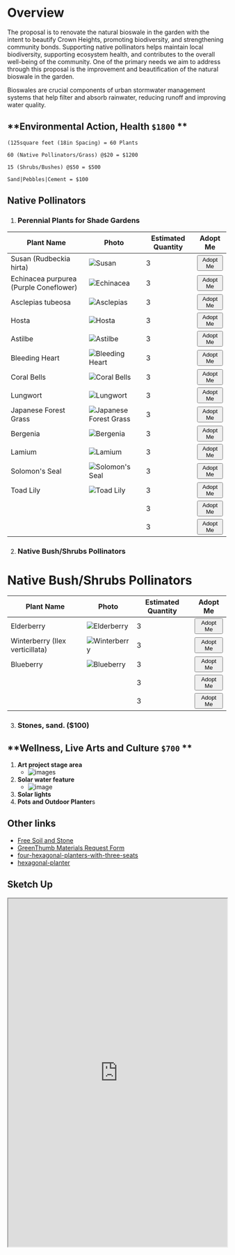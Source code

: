 # Overview

The proposal is to renovate the natural bioswale in the garden with the intent to beautify Crown Heights, promoting biodiversity, and strengthening community bonds. Supporting native pollinators helps maintain local biodiversity, supporting ecosystem health, and contributes to the overall well-being of the community. One of the primary needs we aim to address through this proposal is the improvement and beautification of the natural bioswale in the garden.

Bioswales are crucial components of urban stormwater management systems that help filter and absorb rainwater, reducing runoff and improving water quality.

## **Environmental Action, Health `$1800` **

```
(125square feet (18in Spacing) = 60 Plants
```

```
60 (Native Pollinators/Grass) @$20 = $1200
```

```
15 (Shrubs/Bushes) @$50 = $500
```

```
Sand|Pebbles|Cement = $100
```

## **Native Pollinators**
1.  ### Perennial Plants for Shade Gardens
| Plant Name                        | Photo                                                | Estimated Quantity | Adopt Me         |
| --------------------------------- | ---------------------------------------------------- | ------------------- | ---------------- |
| Susan (Rudbeckia hirta)           | ![Susan](https://github.com/WLS-Community-Garden-Green-Fund-2023/green-fund-walt-l-shamel-community-garden2023.github.io/assets/22154417/a4c89600-1bda-4c65-8fbf-674c3a26b296) | 3                   | <button class="button button--primary">Adopt Me</button> |
| Echinacea purpurea (Purple Coneflower) | ![Echinacea](https://github.com/WLS-Community-Garden-Green-Fund-2023/green-fund-walt-l-shamel-community-garden2023.github.io/assets/22154417/a41aa48c-19d7-48ed-932d-5b27da2a5654) | 3                   | <button class="button button--primary">Adopt Me</button> |
| Asclepias tubeosa                 | ![Asclepias](https://github.com/WLS-Community-Garden-Green-Fund-2023/green-fund-walt-l-shamel-community-garden2023.github.io/assets/22154417/e5105c57-3616-4318-818c-4b45d6fcc44d) | 3                   | <button class="button button--primary">Adopt Me</button> |
| Hosta                             | ![Hosta](https://github.com/WLS-Community-Garden-Green-Fund-2023/green-fund-walt-l-shamel-community-garden2023.github.io/assets/22154417/04e72e2c-f178-48d2-a2c1-953a05282545) | 3                   | <button class="button button--primary">Adopt Me</button> |
| Astilbe                            | ![Astilbe](https://github.com/WLS-Community-Garden-Green-Fund-2023/green-fund-walt-l-shamel-community-garden2023.github.io/assets/22154417/242fd8b1-484d-4b8a-af09-2f3ff56428a4) | 3                   | <button class="button button--primary">Adopt Me</button> |
| Bleeding Heart                     | ![Bleeding Heart](https://github.com/WLS-Community-Garden-Green-Fund-2023/green-fund-walt-l-shamel-community-garden2023.github.io/assets/22154417/3ada3baf-d2cd-490e-a5af-8d73ae203470) | 3                   | <button class="button button--primary">Adopt Me</button> |
| Coral Bells                        | ![Coral Bells](https://github.com/WLS-Community-Garden-Green-Fund-2023/green-fund-walt-l-shamel-community-garden2023.github.io/assets/22154417/6351bbde-d42b-4d7d-949e-f0dcfc649aa6) | 3                   | <button class="button button--primary">Adopt Me</button> |
| Lungwort                            | ![Lungwort](https://github.com/WLS-Community-Garden-Green-Fund-2023/green-fund-walt-l-shamel-community-garden2023.github.io/assets/22154417/aad12e91-c3e8-47a1-b74d-25c50441338d) | 3                   | <button class="button button--primary">Adopt Me</button> |
| Japanese Forest Grass               | ![Japanese Forest Grass](https://github.com/WLS-Community-Garden-Green-Fund-2023/green-fund-walt-l-shamel-community-garden2023.github.io/assets/22154417/5085a073-43a6-4c27-a66b-cda6e9551597) | 3                   | <button class="button button--primary">Adopt Me</button> |
| Bergenia                           | ![Bergenia](https://github.com/WLS-Community-Garden-Green-Fund-2023/green-fund-walt-l-shamel-community-garden2023.github.io/assets/22154417/6eb8558d-6582-44a2-8170-a223af2a3fa6) | 3                   | <button class="button button--primary">Adopt Me</button> |
| Lamium                             | ![Lamium](https://github.com/WLS-Community-Garden-Green-Fund-2023/green-fund-walt-l-shamel-community-garden2023.github.io/assets/22154417/67346be5-ab47-4876-807d-7862f6387357) | 3                   | <button class="button button--primary">Adopt Me</button> |
| Solomon's Seal                       | ![Solomon's Seal](https://github.com/WLS-Community-Garden-Green-Fund-2023/green-fund-walt-l-shamel-community-garden2023.github.io/assets/22154417/ec3a1448-dc78-4a3e-b803-ad999192a4bd) | 3                   | <button class="button button--primary">Adopt Me</button> |
| Toad Lily                             | ![Toad Lily](https://github.com/WLS-Community-Garden-Green-Fund-2023/green-fund-walt-l-shamel-community-garden2023.github.io/assets/22154417/0178464c-dd92-4803-a928-8f95db47d786) | 3                   | <button class="button button--primary">Adopt Me</button> |
|                            |  | 3                   | <button class="button button--primary">Adopt Me</button> |
|                             | | 3                   | <button class="button button--primary">Adopt Me</button> |

2. ### **Native Bush/Shrubs Pollinators**

# Native Bush/Shrubs Pollinators
| Plant Name                        | Photo                                                | Estimated Quantity | Adopt Me         |
| --------------------------------- | ---------------------------------------------------- | ------------------- | ---------------- |
| Elderberry                        | ![Elderberry](https://github.com/WLS-Community-Garden-Green-Fund-2023/green-fund-walt-l-shamel-community-garden2023.github.io/assets/22154417/1e444ab3-9fba-405a-aeaa-a7d97bd6a8ff) | 3                   | <button class="button button--primary">Adopt Me</button> |
| Winterberry (Ilex verticillata)   | ![Winterberry](https://github.com/WLS-Community-Garden-Green-Fund-2023/green-fund-walt-l-shamel-community-garden2023.github.io/assets/22154417/d7ec23e1-a761-480d-b6ef-6a72049623dd) | 3                   | <button class="button button--primary">Adopt Me</button> |
| Blueberry                          | ![Blueberry](https://github.com/WLS-Community-Garden-Green-Fund-2023/green-fund-walt-l-shamel-community-garden2023.github.io/assets/22154417/5950ce50-3cff-486c-870a-55c412841cb9) | 3 |  <button class="button button--primary">Adopt Me</button>
|                           |  | 3 |  <button class="button button--primary">Adopt Me</button>
|                           | | 3 |  <button class="button button--primary">Adopt Me</button>

3. ### **Stones, sand. ($100)**

## **Wellness, Live Arts and Culture `$700` **

1. **Art project stage area**
   - ![images](https://github.com/WLS-Community-Garden-Green-Fund-2023/green-fund-walt-l-shamel-community-garden2023.github.io/assets/22154417/e8795846-080c-4b47-ba54-df9164e04919)
2. **Solar water feature**
   -  ![image](https://github.com/WLS-Community-Garden-Green-Fund-2023/green-fund-walt-l-shamel-community-garden2023.github.io/assets/22154417/af00ea4f-48f1-4a03-bfce-446401a94d17)
3. **Solar lights**
4. **Pots and Outdoor Planter**s

## Other links
- [Free Soil and Stone](https://www.nyc.gov/site/oer/safe-land/clean-soil-request.page)
- [GreenThumb Materials Request Form](https://forms.office.com/pages/responsepage.aspx?id=x2_1MoFfIk6pWxXaZlE777vIgzjC_gFHh0eUoNhEMEdURjRHS1NTWkI1R1FMU1A1RUdTMk8zTzc0UiQlQCN0PWcu&web=1&wdLOR=c200F2626-A017-4E11-B359-51D209B0DE43)
- [four-hexagonal-planters-with-three-seats](https://www.schoolscapesuk.com/product/four-hexagonal-planters-with-three-seats/)
- [hexagonal-planter](https://caledoniaplay.com/product/hexagonal-planter/)

## Sketch Up
<div>
  <iframe id="inlineFrameExample"
      title="Inline Frame Example"
      width="100%"
      height="800"
      src="https://app.sketchup.com/share/tc/northAmerica/L4YbvX11ABA?stoken=YJ_EdnWwp9Nfq3Na-boA3vhL1m1YJ05OEPx5vuN_ahtYmBbIA-eKFN81QieEgJRN&source=web">
  </iframe>
</div>

